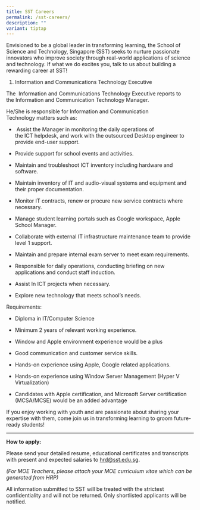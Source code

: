 ```yaml
---
title: SST Careers
permalink: /sst-careers/
description: ""
variant: tiptap
---
```

<p>Envisioned to be a global leader in transforming learning, the School
of Science and Technology, Singapore (SST) seeks to nurture passionate
innovators who improve society through real-world applications of science
and technology. If what we do excites you, talk to us about building a
rewarding career at SST!</p>
<ol data-tight="true" class="tight">
<li>
<p>Information and Communications Technology Executive</p>
</li>
</ol>
<p>The&nbsp; Information and Communications Technology&nbsp;Executive&nbsp;reports
to the&nbsp;Information and Communication Technology Manager.</p>
<p>He/She is responsible for&nbsp;Information and Communication Technology&nbsp;matters
such as:</p>
<ul data-tight="true" class="tight">
<li>
<p>&nbsp;Assist the Manager in monitoring the daily operations of the&nbsp;ICT&nbsp;helpdesk,
and work with the outsourced Desktop engineer to provide end-user support.</p>
</li>
<li>
<p>Provide support for school events and activities.</p>
</li>
<li>
<p>Maintain and troubleshoot ICT inventory including hardware and software.</p>
</li>
<li>
<p>Maintain inventory of IT and audio-visual systems and equipment and their
proper documentation.</p>
</li>
<li>
<p>Monitor IT contracts, renew or procure new service contracts where necessary.</p>
</li>
<li>
<p>Manage student learning portals such as Google workspace, Apple School
Manager.</p>
</li>
<li>
<p>Collaborate with external IT infrastructure maintenance team to provide
level 1 support.</p>
</li>
<li>
<p>Maintain and prepare internal exam server to meet exam requirements.</p>
</li>
<li>
<p>Responsible for daily operations, conducting briefing on new applications
and conduct staff&nbsp;induction.</p>
</li>
<li>
<p>Assist In ICT projects when necessary.</p>
</li>
<li>
<p>Explore new technology that meets school’s needs.</p>
</li>
</ul>
<p>Requirements:</p>
<ul data-tight="true" class="tight">
<li>
<p>Diploma in IT/Computer Science</p>
</li>
<li>
<p>Minimum 2 years of relevant working experience.</p>
</li>
<li>
<p>Window and Apple environment experience would be a plus</p>
</li>
<li>
<p>Good communication and customer service&nbsp;skills.</p>
</li>
<li>
<p>Hands-on experience using Apple, Google related&nbsp;applications.</p>
</li>
<li>
<p>Hands-on experience using Window Server&nbsp;Management (Hyper V Virtualization)</p>
</li>
<li>
<p>Candidates with&nbsp;Apple certification, and Microsoft Server certification
(MCSA/MCSE) would be an added advantage</p>
<p></p>
</li>
</ul>
<p>If you enjoy working with youth and are passionate about sharing your
expertise with them, come join us in transforming learning to groom future-ready
students!</p>
<hr>
<p><strong>How to apply:</strong>
</p>
<p>Please send your detailed resume, educational certificates and transcripts
with present and expected salaries to&nbsp;<a href="mailto:hrd@sst.edu.sg" rel="noopener noreferrer nofollow" target="_blank">hrd@sst.edu.sg</a>.</p>
<p><em>(For MOE Teachers, please attach your MOE curriculum vitae which can be generated from HRP)</em>
</p>
<p>All information submitted to SST will be treated with the strictest confidentiality
and will not be returned. Only shortlisted applicants will be notified.</p>